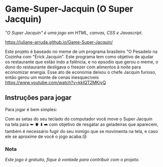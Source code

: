 # Game-Super-Jacquin (O Super Jacquin)  

*"O Super Jacquin" é uma jogo em HTML, canvas, CSS e Javascript.*

https://juliane-arruda.github.io/Game-Super-Jacquin/

Este projeto é baseado no meme de um programa brasileiro "O Pesadelo na Cozinha com "Érick Jacquin".
Este programa tem como objetivo de ajudar os restaurante que estão indo a falência, e no epsodio que gerou o meme, o dono do restaurante desligava o freezer com alimentos à noite para economizar energia. Esse ato de economia deixou o chefe Jacquin furioso, então gerou um monte de cenas inesquecíveis 
https://www.youtube.com/watch?v=kklQT2MKiyQ

## Instruções para jogar 

Para jogar é bem simples:

Com as setas do seu teclado do computador você move o Super Jacquin na tela para :arrow_left: :arrow_up: :arrow_down: :arrow_right: com objetivo de resgatar as geladeiras que aparecem, também é necessário fugir do seu inimigo que se movimenta na tela, e caso ele se aproxime de você o jogo acaba.:cry:

### Nota
*Este jogo é gratuito, fique à vontade para contribuir com o projeto.*

